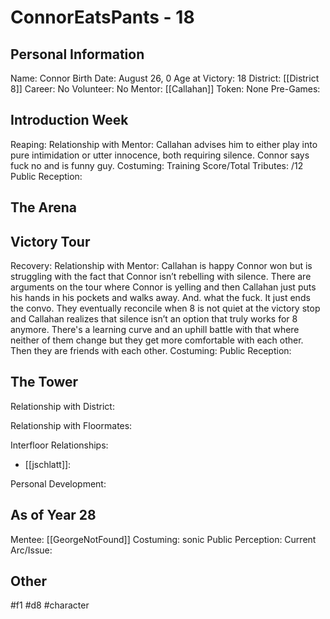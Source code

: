 # ConnorEatsPants - 18

## Personal Information
Name: Connor
Birth Date: August 26, 0
Age at Victory: 18
District: [[District 8]]
Career: No
Volunteer: No
Mentor: [[Callahan]]
Token: None
Pre-Games: 

## Introduction Week
Reaping:
Relationship with Mentor: Callahan advises him to either play into pure intimidation or utter innocence, both requiring silence. Connor says fuck no and is funny guy.
Costuming: 
Training Score/Total Tributes: /12
Public Reception: 

## The Arena

## Victory Tour
Recovery: 
Relationship with Mentor: Callahan is happy Connor won but is struggling with the fact that Connor isn’t rebelling with silence. There are arguments on the tour where Connor is yelling and then Callahan just puts his hands in his pockets and walks away. And. what the fuck. It just ends the convo. They eventually reconcile when 8 is not quiet at the victory stop and Callahan realizes that silence isn’t an option that truly works for 8 anymore. There's a learning curve and an uphill battle with that where neither of them change but they get more comfortable with each other. Then they are friends with each other.
Costuming: 
Public Reception: 

## The Tower
Relationship with District:

Relationship with Floormates: 

Interfloor Relationships: 
- [[jschlatt]]: 

Personal Development:

## As of Year 28
Mentee: [[GeorgeNotFound]]
Costuming: sonic
Public Perception:
Current Arc/Issue:

## Other


#f1 #d8 #character